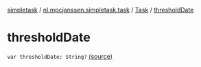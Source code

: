 [simpletask](../../index.md) / [nl.mpcjanssen.simpletask.task](../index.md) / [Task](index.md) / [thresholdDate](.)

# thresholdDate

`var thresholdDate: String?` [(source)](https://github.com/mpcjanssen/simpletask-android/blob/master/src/main/java/nl/mpcjanssen/simpletask/task/Task.kt#L129)
